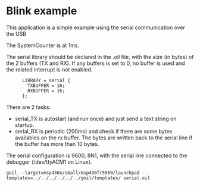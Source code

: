 # Blink example

This application is a simple example using the serial communication over the USB

The SystemCounter is at 1ms.

The serial library should be declared in the .oil file, with the size (in bytes) of the 2 buffers (TX and RX). If any buffers is set to 0, no buffer is used and the related interrupt is not enabled.

```
      LIBRARY = serial {
        TXBUFFER = 16;
        RXBUFFER = 16;
      };
```

There are 2 tasks:
* serial_TX is autostart (and run once) and just send a text string on startup.
* serial_RX is periodic (200ms) and check if there are some bytes availables on the rx buffer.  The bytes are written back to the serial line if the buffer has more than 10 bytes.

The serial configuration is 9600, 8N1, with the serial line connected to the debugger (/dev/ttyACM1 on Linux).

`
goil --target=msp430x/small/msp430fr5969/launchpad --templates=../../../../../../goil/templates/ serial.oil
`
